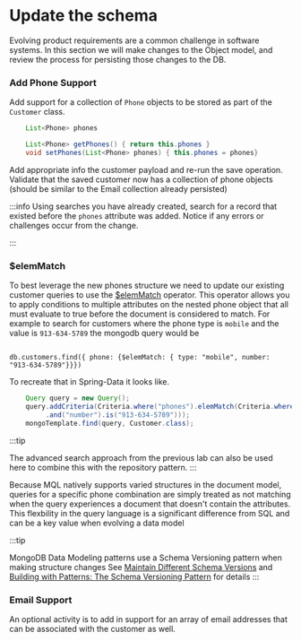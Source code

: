 
# Update the schema

Evolving product requirements are a common challenge in software systems. In this section we will make changes to the Object model, and review
the process for persisting those changes to the DB. 



### Add Phone Support

Add support for a collection of `Phone` objects to be stored as part of the `Customer` class.


```java
    List<Phone> phones

    List<Phone> getPhones() { return this.phones }
    void setPhones(List<Phone> phones) { this.phones = phones}
```

Add appropriate info the customer payload and re-run the save operation.
Validate that the saved customer now has a collection of phone objects  (should be similar to the Email collection already persisted)


:::info
Using searches you have already created, search for a record that existed before the `phones` attribute was added. Notice if any 
errors or challenges occur from the change. 

:::

### $elemMatch

To best leverage the new phones structure we need to update our existing customer queries to use the [$elemMatch](https://www.mongodb.com/docs/manual/reference/operator/query/elemMatch/) operator. This operator allows you to apply conditions to multiple attributes on the 
nested phone object that all must evaluate to true before the document is considered to match.  For example to search for customers where the phone type is `mobile` and the value is `913-634-5789` the mongodb query would be

```mongodb 

db.customers.find({ phone: {$elemMatch: { type: "mobile", number: "913-634-5789"}}})

```
To recreate that in Spring-Data it looks like. 

```java
    Query query = new Query();
    query.addCriteria(Criteria.where("phones").elemMatch(Criteria.where("type").is("mobile")
         .and("number").is("913-634-5789")));
    mongoTemplate.find(query, Customer.class);

```

:::tip

The advanced search approach from the previous lab can also be used here to combine this with the repository pattern. 
:::

Because MQL natively supports varied structures in the document model, queries for a specific phone combination are simply treated as not matching when
the query experiences a document that doesn't contain the attributes. This flexbility in the query language is a significant difference from SQL and can 
be a key value when evolving a data model

:::tip

 MongoDB Data Modeling patterns use a Schema Versioning pattern when making structure changes
 See [Maintain Different Schema Versions](https://www.mongodb.com/docs/manual/data-modeling/design-patterns/data-versioning/schema-versioning/)
 and [Building with Patterns: The Schema Versioning Pattern](https://www.mongodb.com/blog/post/building-with-patterns-the-schema-versioning-pattern) for details
:::


### Email Support

An optional activity is to add in support for an array of email addresses that can be associated
with the customer as well. 




